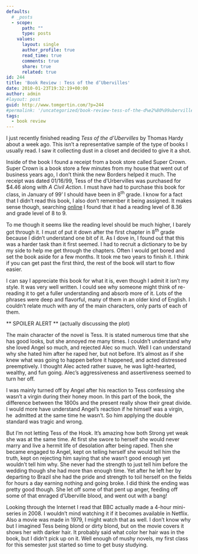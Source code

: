 ```yaml
---
defaults:
  # _posts
  - scope:
      path: ""
      type: posts
    values:
      layout: single
      author_profile: true
      read_time: true
      comments: true
      share: true
      related: true
id: 244
title: 'Book Review : Tess of the d’Ubervilles'
date: 2010-01-23T19:32:19+00:00
author: admin
#layout: post
guid: http://www.tomgertin.com/?p=244
#permalink: '/uncategorized/book-review-tess-of-the-d%e2%80%99ubervilles/'
tags:
  - book review
---
```

I just recently finished reading _Tess of the d’Ubervilles_ by Thomas Hardy about a week ago. This isn’t a representative sample of the type of books I usually read. I saw it collecting dust in a closet and decided to give it a shot.

Inside of the book I found a receipt from a book store called Super Crown. Super Crown is a book store a few minutes from my house that went out of business years ago, I don’t think the new Borders helped it much. The receipt was dated 01/16/99, Tess of the d’Urbervilles was purchased for $4.46 along with _A Civil Action_. I must have had to purchase this book for class, in January of 99’ I should have been in 8<sup>th</sup> grade. I know for a fact that I didn’t read this book, I also don’t remember it being assigned. It makes sense though, searching <a href="http://www.searchlit.org/novels/347.php" target="_blank">online</a> I found that it had a reading level of 8.36 and grade level of 8 to 9.

To me though it seems like the reading level should be much higher, I barely got through it. I must of put it down after the first chapter in 8<sup>th</sup> grade because I didn’t understand one bit of it. As I dove in, I found out that this was a harder task than it first seemed. I had to recruit a dictionary to be by my side to help me get through the chapters. Often I would get bored and set the book aside for a few months. It took me two years to finish it. I think if you can get past the first third, the rest of the book will start to flow easier.

I can say I appreciate this book for what it is, even though I admit it isn’t my style. It was very well written. I could see why someone might think of re-reading it to get a fuller understanding and absorb more of it. Lots of the phrases were deep and flavorful, many of them in an older kind of English. I couldn’t relate much with any of the main characters, only parts of each of them.

\*\* SPOILER ALERT \*\* (actually discussing the plot)

The main character of the novel is Tess. It is stated numerous time that she has good looks, but she annoyed me many times. I couldn’t understand why she loved Angel so much, and rejected Alec so much. Well I can understand why she hated him after he raped her, but not before. It’s almost as if she knew what was going to happen before it happened, and acted distressed preemptively. I thought Alec acted rather suave, he was light-hearted, wealthy, and fun going. Alec’s aggressiveness and assertiveness seemed to turn her off.

I was mainly turned off by Angel after his reaction to Tess confessing she wasn’t a virgin during their honey moon. In this part of the book, the difference between the 1800s and the present really show their great divide. I would more have understand Angel’s reaction if he himself was a virgin, he  admitted at the same time he wasn’t. So him applying the double standard was tragic and wrong.

But I’m not letting Tess of the Hook. It’s amazing how both Strong yet weak she was at the same time. At first she swore to herself she would never marry and live a hermit life of desolation after being raped. Then she became engaged to Angel, kept on telling herself she would tell him the truth, kept on rejecting him saying that she wasn’t good enough yet wouldn’t tell him why. She never had the strength to just tell him before the wedding though she had more than enough time. Yet after he left her by departing to Brazil she had the pride and strength to toil herself on the fields for hours a day earning nothing and going broke. I did think the ending was pretty good though. She let off some of that pent up anger, feeding off some of that enraged d’Uberville blood, and went out with a bang!

Looking through the Internet I read that BBC actually made a 4-hour mini-series in 2008. I wouldn’t mind watching it if it becomes available in Netflix. Also a movie was made in 1979, I might watch that as well. I don’t know why but I imagined Tess being blond or dirty blond, but on the movie covers it shows her with darker hair. It probably said what color her hair was in the book, but I didn’t pick up on it. Well enough of mushy novels, my first class for this semester just started so time to get busy studying.
